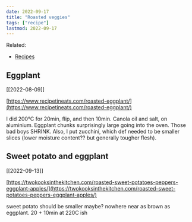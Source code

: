 ```yaml
---
date: 2022-09-17
title: "Roasted veggies"
tags: ["recipe"]
lastmod: 2022-09-17
---
```


Related:

- [Recipes](/recipes/)

## Eggplant

[[2022-08-09]]

[https://www.recipetineats.com/roasted-eggplant/](https://www.recipetineats.com/roasted-eggplant/)

I did 200°C for 20min, flip, and then 10min. Canola oil and salt, on aluminium. Eggplant chunks surprisingly large going into the oven. Those bad boys SHRINK. Also, I put zucchini, which def needed to be smaller slices (lower moisture content?? but generally tougher flesh).

## Sweet potato and eggplant

[[2022-09-13]]

[https://twokooksinthekitchen.com/roasted-sweet-potatoes-peppers-eggplant-apples/](https://twokooksinthekitchen.com/roasted-sweet-potatoes-peppers-eggplant-apples/)

sweet potato should be smaller maybe? nowhere near as brown as eggplant. 20 + 10min at 220C ish
